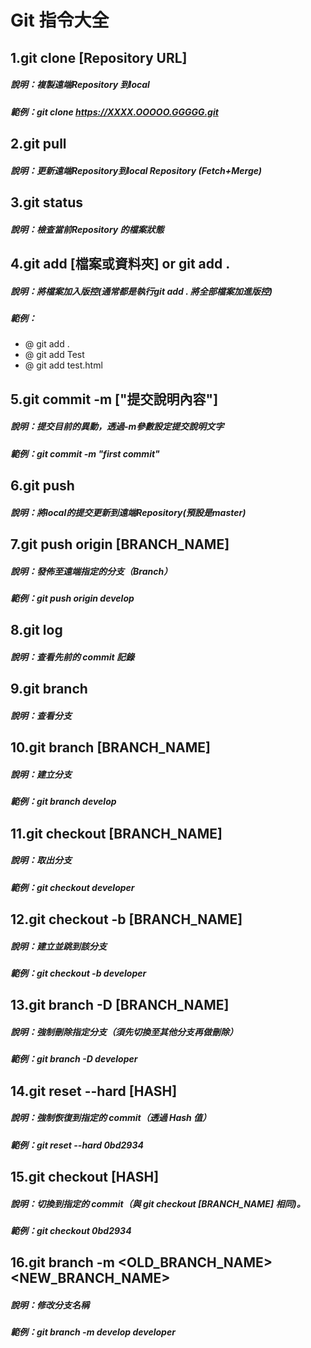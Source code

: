 # Git 指令大全

## 1.git clone [Repository URL]
##### 說明：複製遠端Repository 到local
##### 範例：git clone https://XXXX.OOOOO.GGGGG.git

## 2.git pull
##### 說明：更新遠端Repository到local Repository (Fetch+Merge)

## 3.git status
##### 說明：檢查當前Repository 的檔案狀態

## 4.git add [檔案或資料夾] or git add .
##### 說明：將檔案加入版控(通常都是執行git add . 將全部檔案加進版控)
##### 範例：
* @ git add .
* @ git add Test
* @ git add test.html

## 5.git commit -m ["提交說明內容"]
##### 說明：提交目前的異動，透過-m參數設定提交說明文字
##### 範例：git commit -m "first commit"

## 6.git push
##### 說明：將local的提交更新到遠端Repository(預設是master)

## 7.git push origin [BRANCH_NAME]
##### 說明：發佈至遠端指定的分支（Branch）
##### 範例：git push origin develop

## 8.git log
##### 說明：查看先前的 commit 記錄

## 9.git branch
##### 說明：查看分支

## 10.git branch [BRANCH_NAME]
##### 說明：建立分支
##### 範例：git branch develop

## 11.git checkout [BRANCH_NAME]
##### 說明：取出分支
##### 範例：git checkout developer

## 12.git checkout -b [BRANCH_NAME]
##### 說明：建立並跳到該分支
##### 範例：git checkout -b developer

## 13.git branch -D [BRANCH_NAME]
##### 說明：強制刪除指定分支（須先切換至其他分支再做刪除）
##### 範例：git branch -D developer

## 14.git reset --hard [HASH]
##### 說明：強制恢復到指定的 commit（透過 Hash 值）
##### 範例：git reset --hard 0bd2934

## 15.git checkout [HASH]
##### 說明：切換到指定的 commit（與 git checkout [BRANCH_NAME] 相同)。
##### 範例：git checkout 0bd2934

## 16.git branch -m <OLD_BRANCH_NAME> <NEW_BRANCH_NAME>
##### 說明：修改分支名稱
##### 範例：git branch -m develop developer